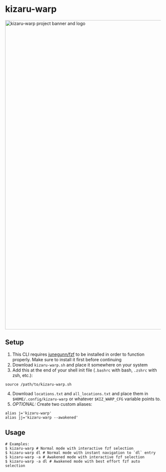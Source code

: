 # kizaru-warp

<img src="https://github.com/user-attachments/assets/48412c28-805d-443f-b734-800ffb671455" alt="kizaru-warp project banner and logo" width=1000px />

## Setup

1. This CLI requires [junegunn/fzf](https://github.com/junegunn/fzf) to be installed in order to function properly. Make sure to install it first before continuing
2. Download `kizaru-warp.sh` and place it somewhere on your system
3. Add this at the end of your shell init file (`.bashrc` with bash, `.zshrc` with zsh, etc.):
```shell
source /path/to/kizaru-warp.sh
```
4. Download `locations.txt` and `all_locations.txt` and place them in `$HOME/.config/kizaru-warp` or whatever `$KIZ_WARP_CFG` variable points to.
5. *OPTIONAL:* Create two custom aliases:
```shell
alias j='kizaru-warp'
alias jj='kizaru-warp --awakened'
```

## Usage

```shell
# Examples:
$ kizaru-warp # Normal mode with interactive fzf selection
$ kizaru-warp dl # Normal mode with instant navigation to `dl` entry
$ kizaru-warp -a # Awakened mode with interactive fzf selection
$ kizaru-warp -a dl # Awakened mode with best effort fzf auto selection
```
